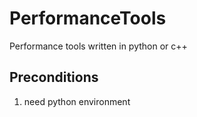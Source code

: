 # PerformanceTools
Performance tools written in python or c++

## Preconditions 
1. need python environment
